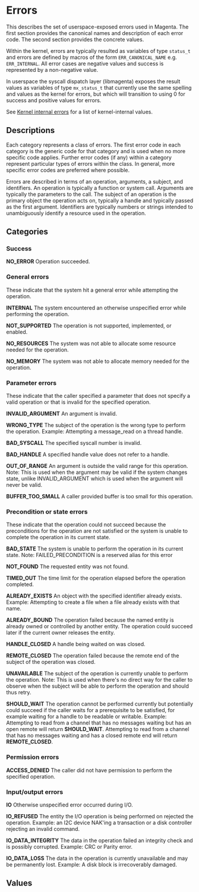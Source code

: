 # Errors

This describes the set of userspace-exposed errors used in Magenta. The first section provides the
canonical names and description of each error code. The second section provides the concrete values.

Within the kernel, errors are typically resulted as variables of type `status_t` and errors are
defined by macros of the form `ERR_CANONICAL_NAME` e.g. `ERR_INTERNAL`. All error cases are negative
values and success is represented by a non-negative value.

In userspace the syscall dispatch layer (libmagenta) exposes the result values as variables of type
`mx_status_t` that currently use the same spelling and values as the kernel for errors, but which
will transition to using 0 for success and positive values for errors.

See [Kernel internal errors](kernel_internal_errors.md) for a list of kernel-internal values.

## Descriptions

Each category represents a class of errors. The first error code in each category is the generic
code for that category and is used when no more specific code applies. Further error codes (if any)
within a category represent particular types of errors within the class. In general, more specific
error codes are preferred where possible.

Errors are described in terms of an operation, arguments, a subject, and identifiers. An operation
is typically a function or system call. Arguments are typically the parameters to the call. The
subject of an operation is the primary object the operation acts on, typically a handle and
typically passed as the first argument. Identifiers are typically numbers or strings intended to
unambiguously identify a resource used in the operation.

## Categories

### Success
**NO\_ERROR**
 Operation succeeded.

### General errors

These indicate that the system hit a general error while attempting the operation.

**INTERNAL**
  The system encountered an otherwise unspecified error while performing the operation.

**NOT\_SUPPORTED**
  The operation is not supported, implemented, or enabled.

**NO\_RESOURCES**
  The system was not able to allocate some resource needed for the operation.

**NO\_MEMORY**
  The system was not able to allocate memory needed for the operation.

### Parameter errors

These indicate that the caller specified a parameter that does not specify a valid operation or that
is invalid for the specified operation.

**INVALID\_ARGUMENT**
  An argument is invalid.

**WRONG\_TYPE**
  The subject of the operation is the wrong type to perform the operation.
  Example: Attempting a message\_read on a thread handle.

**BAD\_SYSCALL**
  The specified syscall number is invalid.

**BAD\_HANDLE**
  A specified handle value does not refer to a handle.

**OUT\_OF\_RANGE**
  An argument is outside the valid range for this operation.
   Note: This is used when the argument may be valid if the system changes state, unlike
    INVALID\_ARGUMENT which is used when the argument will never be valid.

**BUFFER\_TOO\_SMALL**
  A caller provided buffer is too small for this operation.

### Precondition or state errors

These indicate that the operation could not succeed because the preconditions for the operation are
not satisfied or the system is unable to complete the operation in its current state.

**BAD\_STATE**
  The system is unable to perform the operation in its current state.
   Note: FAILED\_PRECONDITION is a reserved alias for this error

**NOT\_FOUND**
  The requested entity was not found.

**TIMED\_OUT**
  The time limit for the operation elapsed before the operation completed.

**ALREADY\_EXISTS**
  An object with the specified identifier already exists.
  Example: Attempting to create a file when a file already exists with that name.

**ALREADY\_BOUND**
  The operation failed because the named entity is already owned or controlled by another entity.
  The operation could succeed later if the current owner releases the entity.

**HANDLE\_CLOSED**
  A handle being waited on was closed.

**REMOTE\_CLOSED**
  The operation failed because the remote end of the subject of the operation was closed.

**UNAVAILABLE**
  The subject of the operation is currently unable to perform the operation.
  Note: This is used when there's no direct way for the caller to observe when the subject will be
  able to perform the operation and should thus retry.

**SHOULD\_WAIT**
  The operation cannot be performed currently but potentially could succeed if the caller waits for
  a prerequisite to be satisfied, for example waiting for a handle to be readable or writable.
  Example: Attempting to read from a channel that has no messages waiting but has an open
  remote will return **SHOULD\_WAIT**. Attempting to read from a channel that has no messages
  waiting and has a closed remote end will return **REMOTE\_CLOSED**.

### Permission errors

**ACCESS\_DENIED**
  The caller did not have permission to perform the specified operation.

### Input/output errors

**IO**
  Otherwise unspecified error occurred during I/O.

**IO\_REFUSED**
  The entity the I/O operation is being performed on rejected the operation.
  Example: an I2C device NAK'ing a transaction or a disk controller rejecting an invalid command.

**IO\_DATA\_INTEGRITY**
  The data in the operation failed an integrity check and is possibly corrupted.
  Example: CRC or Parity error.

**IO\_DATA\_LOSS**
  The data in the operation is currently unavailable and may be permanently lost.
  Example: A disk block is irrecoverably damaged.

## Values

[//]: # "TODO: Document values in various contexts (status_t vs mx_status_t)"
